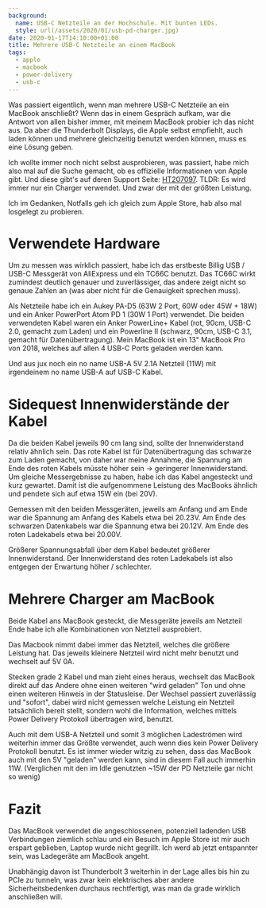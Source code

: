 ```yaml
---
background:
  name: USB-C Netzteile an der Hochschule. Mit bunten LEDs.
  style: url(/assets/2020/01/usb-pd-charger.jpg)
date: 2020-01-17T14:10:00+01:00
title: Mehrere USB-C Netzteile an einem MacBook
tags:
  - apple
  - macbook
  - power-delivery
  - usb-c
---
```

Was passiert eigentlich, wenn man mehrere USB-C Netzteile an ein MacBook anschließt?
Wenn das in einem Gespräch aufkam, war die Antwort von allen bisher immer, mit meinem MacBook probier ich das nicht aus.
Da aber die Thunderbolt Displays, die Apple selbst empfiehlt, auch laden können und mehrere gleichzeitig benutzt werden können, muss es eine Lösung geben.
<!--more-->

Ich wollte immer noch nicht selbst ausprobieren, was passiert, habe mich also mal auf die Suche gemacht, ob es offizielle Informationen von Apple gibt.
Und diese gibt's auf deren Support Seite: [HT207097](https://support.apple.com/en-us/HT207097).
TLDR: Es wird immer nur ein Charger verwendet. Und zwar der mit der größten Leistung.

Ich im Gedanken, Notfalls geh ich gleich zum Apple Store, hab also mal losgelegt zu probieren.

# Verwendete Hardware

Um zu messen was wirklich passiert, habe ich das erstbeste Billig USB / USB-C Messgerät von AliExpress und ein TC66C benutzt.
Das TC66C wirkt zumindest deutlich genauer und zuverlässiger, das andere zeigt nicht so genaue Zahlen an (was aber nicht für die Genauigkeit sprechen muss).

Als Netzteile habe ich ein Aukey PA-D5 (63W 2 Port, 60W oder 45W + 18W) und ein Anker PowerPort Atom PD 1 (30W 1 Port) verwendet.
Die beiden verwendeten Kabel waren ein Anker PowerLine+ Kabel (rot, 90cm, USB-C 2.0, gemacht zum Laden) und ein Powerline II (schwarz, 90cm, USB-C 3.1, gemacht für Datenübertragung).
Mein MacBook ist ein 13" MacBook Pro von 2018, welches auf allen 4 USB-C Ports geladen werden kann.

Und aus jux noch ein no name USB-A 5V 2.1A Netzteil (11W) mit irgendeinem no name USB-A auf USB-C Kabel.

# Sidequest Innenwiderstände der Kabel

Da die beiden Kabel jeweils 90 cm lang sind, sollte der Innenwiderstand relativ ähnlich sein.
Das rote Kabel ist für Datenübertragung das schwarze zum Laden gemacht, von daher war meine Annahme, die Spannung am Ende des roten Kabels müsste höher sein -> geringerer Innenwiderstand.
Um gleiche Messergebnisse zu haben, habe ich das Kabel angesteckt und kurz gewartet.
Damit ist die aufgenommene Leistung des MacBooks ähnlich und pendete sich auf etwa 15W ein (bei 20V).

Gemessen mit den beiden Messgeräten, jeweils am Anfang und am Ende war die Spannung am Anfang des Kabels etwa bei 20.23V.
Am Ende des schwarzen Datenkabels war die Spannung etwa bei 20.12V.
Am Ende des roten Ladekabels etwa bei 20.00V.

Größerer Spannungsabfall über dem Kabel bedeutet größerer Innenwiderstand.
Der Innenwiderstand des roten Ladekabels ist also entgegen der Erwartung höher / schlechter.

# Mehrere Charger am MacBook

Beide Kabel ans MacBook gesteckt, die Messgeräte jeweils am Netzteil Ende habe ich alle Kombinationen von Netzteil ausprobiert.

Das Macbook nimmt dabei immer das Netzteil, welches die größere Leistung hat.
Das jeweils kleinere Netzteil wird nicht mehr benutzt und wechselt auf 5V 0A.

Stecken grade 2 Kabel und man zieht eines heraus, wechselt das MacBook direkt auf das Andere ohne einen weiteren "wird geladen" Ton und ohne einen weiteren Hinweis in der Statusleise.
Der Wechsel passiert zuverlässig und "sofort", dabei wird nicht gemessen welche Leistung ein Netzteil tatsächlich bereit stellt, sondern wohl die Information, welches mittels Power Delivery Protokoll übertragen wird, benutzt.

Auch mit dem USB-A Netzteil und somit 3 möglichen Ladeströmen wird weiterhin immer das Größte verwendet, auch wenn dies kein Power Delivery Protokoll benutzt.
Es ist immer wieder witzig zu sehen, dass das MacBook auch mit den 5V "geladen" werden kann, sind in diesem Fall auch immerhin 11W.
(Verglichen mit den im Idle genutzten ~15W der PD Netzteile gar nicht so wenig)

# Fazit

Das MacBook verwendet die angeschlossenen, potenziell ladenden USB Verbindungen ziemlich schlau und ein Besuch im Apple Store ist mir auch erspart geblieben, Laptop wurde nicht gegrillt.
Ich werd ab jetzt entspannter sein, was Ladegeräte am MacBook angeht.

Unabhängig davon ist Thunderbolt 3 weiterhin in der Lage alles bis hin zu PCIe zu tunneln, was zwar kein elektrisches aber andere Sicherheitsbedenken durchaus rechtfertigt, was man da grade wirklich anschließen will.

